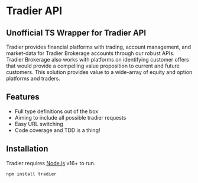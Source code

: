 # Tradier API

## Unofficial TS Wrapper for Tradier API

Tradier provides financial platforms with trading, account management, and market-data for Tradier Brokerage accounts through our robust APIs. Tradier Brokerage also works with platforms on identifying customer offers that would provide a compelling value proposition to current and future customers. This solution provides value to a wide-array of equity and option platforms and traders.

## Features

-   Full type definitions out of the box
-   Aiming to include all possible tradier requests
-   Easy URL switching
-   Code coverage and TDD is a thing!

## Installation

Tradier requires [Node.js](https://nodejs.org/) v16+ to run.

```sh
npm install tradier
```
